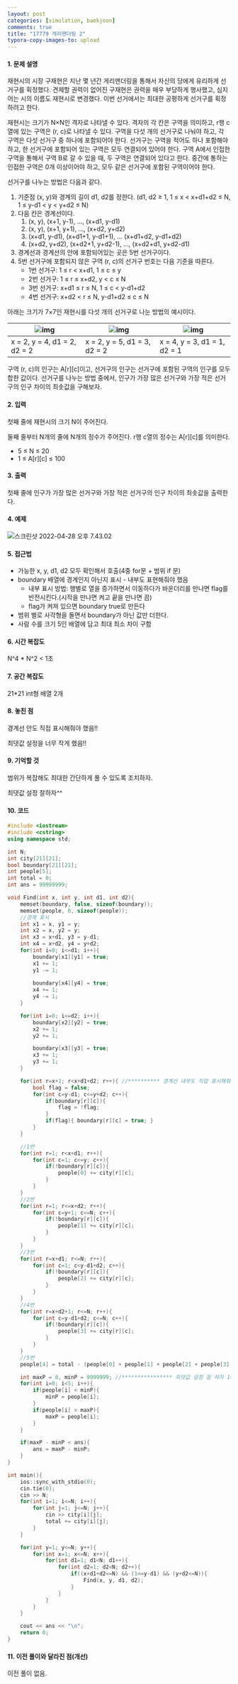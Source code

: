 ```yaml
---
layout: post
categories: [simulation, baekjoon]
comments: true
title: "17779 게리맨더링 2"
typora-copy-images-to: upload
---
```


#### 1. 문제 설명

재현시의 시장 구재현은 지난 몇 년간 게리맨더링을 통해서 자신의 당에게 유리하게 선거구를 획정했다. 견제할 권력이 없어진 구재현은 권력을 매우 부당하게 행사했고, 심지어는 시의 이름도 재현시로 변경했다. 이번 선거에서는 최대한 공평하게 선거구를 획정하려고 한다.

재현시는 크기가 N×N인 격자로 나타낼 수 있다. 격자의 각 칸은 구역을 의미하고, r행 c열에 있는 구역은 (r, c)로 나타낼 수 있다. 구역을 다섯 개의 선거구로 나눠야 하고, 각 구역은 다섯 선거구 중 하나에 포함되어야 한다. 선거구는 구역을 적어도 하나 포함해야 하고, 한 선거구에 포함되어 있는 구역은 모두 연결되어 있어야 한다. 구역 A에서 인접한 구역을 통해서 구역 B로 갈 수 있을 때, 두 구역은 연결되어 있다고 한다. 중간에 통하는 인접한 구역은 0개 이상이어야 하고, 모두 같은 선거구에 포함된 구역이어야 한다.

선거구를 나누는 방법은 다음과 같다.

1. 기준점 (x, y)와 경계의 길이 d1, d2를 정한다. (d1, d2 ≥ 1, 1 ≤ x < x+d1+d2 ≤ N, 1 ≤ y-d1 < y < y+d2 ≤ N)
2. 다음 칸은 경계선이다.
   1. (x, y), (x+1, y-1), ..., (x+d1, y-d1)
   2. (x, y), (x+1, y+1), ..., (x+d2, y+d2)
   3. (x+d1, y-d1), (x+d1+1, y-d1+1), ... (x+d1+d2, y-d1+d2)
   4. (x+d2, y+d2), (x+d2+1, y+d2-1), ..., (x+d2+d1, y+d2-d1)
3. 경계선과 경계선의 안에 포함되어있는 곳은 5번 선거구이다.
4. 5번 선거구에 포함되지 않은 구역 (r, c)의 선거구 번호는 다음 기준을 따른다.
   - 1번 선거구: 1 ≤ r < x+d1, 1 ≤ c ≤ y
   - 2번 선거구: 1 ≤ r ≤ x+d2, y < c ≤ N
   - 3번 선거구: x+d1 ≤ r ≤ N, 1 ≤ c < y-d1+d2
   - 4번 선거구: x+d2 < r ≤ N, y-d1+d2 ≤ c ≤ N

아래는 크기가 7×7인 재현시를 다섯 개의 선거구로 나눈 방법의 예시이다.

| ![img](https://tva1.sinaimg.cn/large/e6c9d24egy1h1pmdf54coj20p20pa0u4.jpg) | ![img](https://tva1.sinaimg.cn/large/e6c9d24egy1h1pmdg73a5j20os0p6ta4.jpg) | ![img](https://tva1.sinaimg.cn/large/e6c9d24egy1h1pmdgx6qxj20oy0p43zt.jpg) |
| ------------------------------------------------------------ | ------------------------------------------------------------ | ------------------------------------------------------------ |
| x = 2, y = 4, d1 = 2, d2 = 2                                 | x = 2, y = 5, d1 = 3, d2 = 2                                 | x = 4, y = 3, d1 = 1, d2 = 1                                 |

구역 (r, c)의 인구는 A[r][c]이고, 선거구의 인구는 선거구에 포함된 구역의 인구를 모두 합한 값이다. 선거구를 나누는 방법 중에서, 인구가 가장 많은 선거구와 가장 적은 선거구의 인구 차이의 최솟값을 구해보자.

#### 2. 입력

첫째 줄에 재현시의 크기 N이 주어진다.

둘째 줄부터 N개의 줄에 N개의 정수가 주어진다. r행 c열의 정수는 A[r][c]를 의미한다.

- 5 ≤ N ≤ 20
- 1 ≤ A[r][c] ≤ 100

#### 3. 출력

첫째 줄에 인구가 가장 많은 선거구와 가장 적은 선거구의 인구 차이의 최솟값을 출력한다.

#### 4. 예제

![스크린샷 2022-04-28 오후 7.43.02](https://tva1.sinaimg.cn/large/e6c9d24egy1h1pmima072j20u0119gnw.jpg)

#### 5. 접근법

- 가능한 x, y, d1, d2 모두 확인해서 호출(4중 for문 + 범위 if 문)
- boundary 배열에 경계인지 아닌지 표시 - 내부도 표현해줘야 했음
  - 내부 표시 방법: 행별로 열을 증가하면서 이동하다가 바운더리를 만나면 flag를 반전시킨다.(시작을 만나면 켜고 끝을 만나면 끔)
  - flag가 켜져 있으면 boundary true로 만든다
- 범위 별로 사각형을 돌면서 boundary가 아닌 값만 더한다.
- 사람 수를 크기 5인 배열에 담고 최대 최소 차이 구함 

#### 6. 시간 복잡도 

N^4 * N^2 < 1초

#### 7. 공간 복잡도

21*21 int형 배열 2개 

#### 8. 놓친 점

경계선 안도 직접 표시해줘야 했음!!

최댓값 설정을 너무 작게 했음!!

#### 9. 기억할 것

범위가 복잡해도 최대한 간단하게 풀 수 있도록 조치하자.

최댓값 설정 잘하자^^

#### 10. 코드

```c++
#include <iostream>
#include <cstring>
using namespace std;

int N;
int city[21][21];
bool boundary[21][21];
int people[5];
int total = 0;
int ans = 99999999;

void Find(int x, int y, int d1, int d2){
    memset(boundary, false, sizeof(boundary));
    memset(people, 0, sizeof(people));
    //경계 표시
    int x1 = x, y1 = y;
    int x2 = x, y2 = y;
    int x3 = x+d1, y3 = y-d1;
    int x4 = x+d2, y4 = y+d2;
    for(int i=0; i<=d1; i++){
        boundary[x1][y1] = true;
        x1 += 1;
        y1 -= 1;
        
        boundary[x4][y4] = true;
        x4 += 1;
        y4 -= 1;
    }

    for(int i=0; i<=d2; i++){
        boundary[x2][y2] = true;
        x2 += 1;
        y2 += 1;

        boundary[x3][y3] = true;
        x3 += 1;
        y3 += 1;
    }

    for(int r=x+1; r<x+d1+d2; r++){ //********** 경계선 내부도 직접 표시해줘야 함!!!(5번)
        bool flag = false;
        for(int c=y-d1; c<=y+d2; c++){
            if(boundary[r][c]){
                flag = !flag;
            }
            if(flag){ boundary[r][c] = true; }
        }
    }

    //1번
    for(int r=1; r<x+d1; r++){
        for(int c=1; c<=y; c++){
            if(!boundary[r][c]){
                people[0] += city[r][c]; 
            }
        }
    }
    //2번
    for(int r=1; r<=x+d2; r++){
        for(int c=y+1; c<=N; c++){
            if(!boundary[r][c]){
                people[1] += city[r][c];
            }
        }
    }
    //3번
    for(int r=x+d1; r<=N; r++){
        for(int c=1; c<y-d1+d2; c++){
            if(!boundary[r][c]){
                people[2] += city[r][c];
            }
        }
    }
    //4번
    for(int r=x+d2+1; r<=N; r++){
        for(int c=y-d1+d2; c<=N; c++){
            if(!boundary[r][c]){
                people[3] += city[r][c];
            }
        }
    }
    //5번
    people[4] = total - (people[0] + people[1] + people[2] + people[3]);

    int maxP = 0, minP = 9999999; //**************** 최댓값 설정 잘 하자 100*4000
    for(int i=0; i<5; i++){
        if(people[i] < minP){
            minP = people[i];
        }
        if(people[i] > maxP){
            maxP = people[i];
        }
    }

    if(maxP - minP < ans){
        ans = maxP - minP;
    }
}

int main(){
    ios::sync_with_stdio(0);
    cin.tie(0);
    cin >> N;
    for(int i=1; i<=N; i++){
        for(int j=1; j<=N; j++){
            cin >> city[i][j];
            total += city[i][j];
        }
    }

    for(int y=1; y<=N; y++){
        for(int x=1; x<=N; x++){
            for(int d1=1; d1<N; d1++){
                for(int d2=1; d2<N; d2++){
                    if((x+d1+d2<=N) && (1<=y-d1) && (y+d2<=N)){
                        Find(x, y, d1, d2);
                    }
                } 
            }
        }
    }

    cout << ans << "\n";
    return 0;
}
```

#### 11. 이전 풀이와 달라진 점(개선)

이전 풀이 없음.
